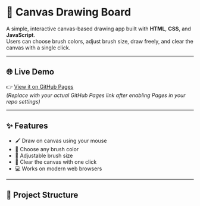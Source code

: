 # 🎨 Canvas Drawing Board

A simple, interactive canvas-based drawing app built with **HTML**, **CSS**, and **JavaScript**.  
Users can choose brush colors, adjust brush size, draw freely, and clear the canvas with a single click.

---

## 🌐 Live Demo

👉 [View it on GitHub Pages](https://your-username.github.io/canvas-drawing-board/)  
*(Replace with your actual GitHub Pages link after enabling Pages in your repo settings)*

---

## ✨ Features

- 🖌️ Draw on canvas using your mouse
- 🎨 Choose any brush color
- 📏 Adjustable brush size
- 🧼 Clear the canvas with one click
- 💻 Works on modern web browsers

---

## 📁 Project Structure

